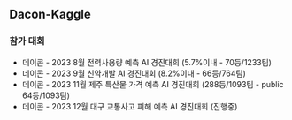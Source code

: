 ## Dacon-Kaggle

### 참가 대회 
- 데이콘 - 2023 8월 전력사용량 예측 AI 경진대회 (5.7%이내 - 70등/1233팀)
- 데이콘 - 2023 9월 신약개발 AI 경진대회 (8.2%이내 - 66등/764팀)
- 데이콘 - 2023 11월 제주 특산물 가격 예측 AI 경진대회 (288등/1093팀 - public 64등/1093팀)
- 데이콘 - 2023 12월 대구 교통사고 피해 예측 AI 경진대회 (진행중) 

